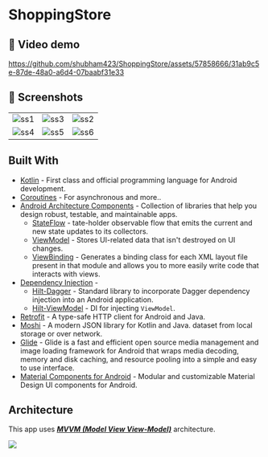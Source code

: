 # ShoppingStore
## 📸 Video demo


https://github.com/shubham423/ShoppingStore/assets/57858666/31ab9c5e-87de-48a0-a6d4-07baabf31e33


## 📸 Screenshots

||||
|:----------------------------------------:|:-----------------------------------------:|:-----------------------------------------: |
| ![ss1](https://github.com/shubham423/AnimationPractice/assets/57858666/0c8bcb91-e92b-495a-a7a3-2c2ad41a0ba2)|![ss3](https://github.com/shubham423/AnimationPractice/assets/57858666/0aefd912-d80f-48e9-bee8-240461a8b53c)| ![ss2](https://github.com/shubham423/AnimationPractice/assets/57858666/2e3ba94d-cb85-4408-affa-7bec0efaf716) |
| ![ss4](https://github.com/shubham423/AnimationPractice/assets/57858666/8031707a-f29a-4569-a7dc-765617c37f21)| ![ss5](https://github.com/shubham423/AnimationPractice/assets/57858666/5b635369-6042-41db-b3e5-33c116e7a046) | ![ss6](https://github.com/shubham423/AnimationPractice/assets/57858666/887fca32-92e0-433b-b763-68c78b148518)

## Built With
- [Kotlin](https://kotlinlang.org/) - First class and official programming language for Android development.
- [Coroutines](https://kotlinlang.org/docs/reference/coroutines-overview.html) - For asynchronous and more..
- [Android Architecture Components](https://developer.android.com/topic/libraries/architecture) - Collection of libraries that help you design robust, testable, and maintainable apps.
  - [StateFlow](https://developer.android.com/topic/libraries/architecture/livedata) - tate-holder observable flow that emits the current and new state updates to its collectors.
  - [ViewModel](https://developer.android.com/topic/libraries/architecture/viewmodel) - Stores UI-related data that isn't destroyed on UI changes.
  - [ViewBinding](https://developer.android.com/topic/libraries/view-binding) - Generates a binding class for each XML layout file present in that module and allows you to more easily write code that interacts with views.
- [Dependency Injection](https://developer.android.com/training/dependency-injection) -
  - [Hilt-Dagger](https://dagger.dev/hilt/) - Standard library to incorporate Dagger dependency injection into an Android application.
  - [Hilt-ViewModel](https://developer.android.com/training/dependency-injection/hilt-jetpack) - DI for injecting `ViewModel`.
- [Retrofit](https://square.github.io/retrofit/) - A type-safe HTTP client for Android and Java.
- [Moshi](https://github.com/square/moshi) - A modern JSON library for Kotlin and Java.
dataset from local storage or over network.
- [Glide](https://github.com/bumptech/glide) - Glide is a fast and efficient open source media management and image loading framework for Android that wraps media decoding, memory and disk caching, and resource pooling into a simple and easy to use interface.
- [Material Components for Android](https://github.com/material-components/material-components-android) - Modular and customizable Material Design UI components for Android.

## Architecture
This app uses [***MVVM (Model View View-Model)***](https://developer.android.com/jetpack/docs/guide#recommended-app-arch) architecture.

![](https://developer.android.com/topic/libraries/architecture/images/final-architecture.png)
